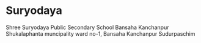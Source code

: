 # Suryodaya
Shree Suryodaya Public Secondary School Bansaha Kanchanpur
Shukalaphanta muncipality ward no-1, Bansaha Kanchanpur
Sudurpaschim 
